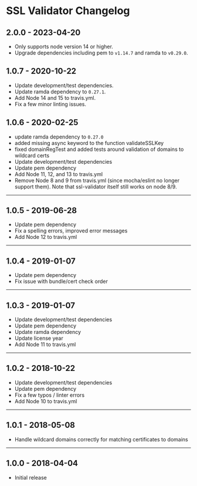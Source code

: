 # SSL Validator Changelog

## 2.0.0 - 2023-04-20

- Only supports node version 14 or higher.
- Upgrade dependencies including pem to `v1.14.7` and ramda to `v0.29.0`.

## 1.0.7 - 2020-10-22

- Update development/test dependencies.
- Update ramda dependency to `0.27.1`.
- Add Node 14 and 15 to travis.yml.
- Fix a few minor linting issues.

## 1.0.6 - 2020-02-25

- update ramda dependency to `0.27.0`
- added missing async keyword to the function validateSSLKey
- fixed domainRegTest and added tests around validation of domains to wildcard certs
- Update development/test dependencies
- Update pem dependency
- Add Node 11, 12, and 13 to travis.yml
- Remove Node 8 and 9 from travis.yml (since mocha/eslint no longer support them). Note that ssl-validator itself still works on node 8/9.

***

## 1.0.5 - 2019-06-28

- Update pem dependency
- Fix a spelling errors, improved error messages
- Add Node 12 to travis.yml

***

## 1.0.4 - 2019-01-07

- Update pem dependency
- Fix issue with bundle/cert check order

***

## 1.0.3 - 2019-01-07

- Update development/test dependencies
- Update pem dependency
- Update ramda dependency
- Update license year
- Add Node 11 to travis.yml

***

## 1.0.2 - 2018-10-22

- Update development/test dependencies
- Update pem dependency
- Fix a few typos / linter errors
- Add Node 10 to travis.yml

***

## 1.0.1 - 2018-05-08

- Handle wildcard domains correctly for matching certificates to domains

***

## 1.0.0 - 2018-04-04

- Initial release
